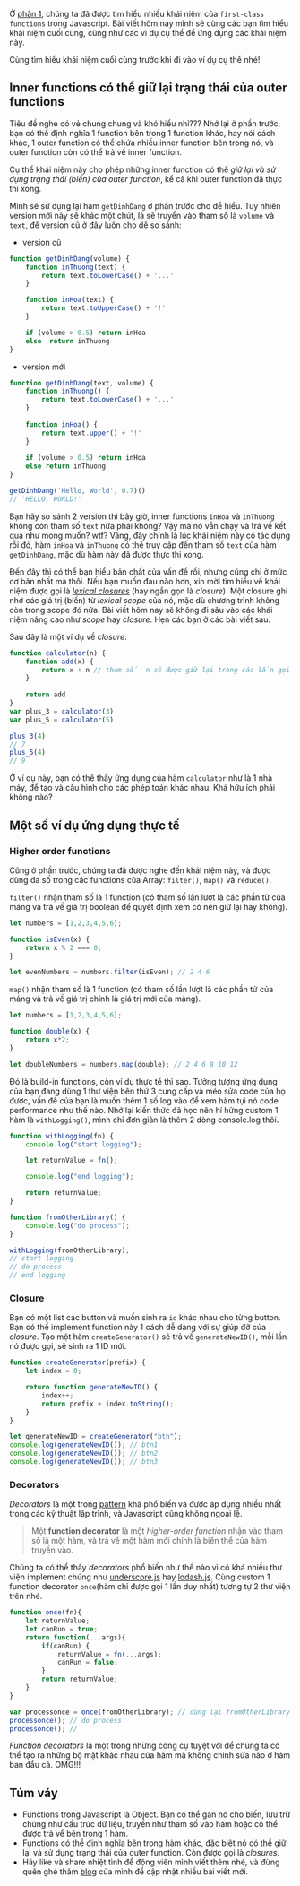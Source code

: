 Ở [phần 1](https://duthaho.com/blogs/js-first-class-functions), chúng ta đã được tìm hiểu nhiều khái niệm của `first-class functions` trong Javascript. Bài viết hôm nay mình sẽ cùng các bạn tìm hiểu khái niệm cuối cùng, cũng như các ví dụ cụ thể để ứng dụng các khái niệm này.

Cùng tìm hiểu khái niệm cuối cùng trước khi đi vào ví dụ cụ thể nhé!

## Inner functions có thể giữ lại trạng thái của outer functions

Tiêu đề nghe có vẻ chung chung và khó hiểu nhỉ??? Nhớ lại ở phần trước, bạn có thể định nghĩa 1 function bên trong 1 function khác, hay nói cách khác, 1 outer function có thể chứa nhiều inner function bên trong nó, và outer function còn có thể trả về inner function.

Cụ thể khái niệm này cho phép những inner function có thể _giữ lại và sử dụng trạng thái (biến) của outer function_, kể cả khi outer function đã thực thi xong.

Mình sẽ sử dụng lại hàm `getDinhDang` ở phần trước cho dễ hiểu. Tuy nhiên version mới này sẽ khác một chút, là sẽ truyền vào tham số là `volume` và `text`, để version cũ ở đây luôn cho dễ so sánh:

- version cũ
```js
function getDinhDang(volume) { 
	function inThuong(text) { 
		return text.toLowerCase() + '...' 
	} 

	function inHoa(text) { 
		return text.toUpperCase() + '!' 
	} 

	if (volume > 0.5) return inHoa
	else  return inThuong 
}
```
- version mới
```js
function getDinhDang(text, volume) {
    function inThuong() {
        return text.toLowerCase() + '...'
    }
    
    function inHoa() {
        return text.upper() + '!'
    }
    
    if (volume > 0.5) return inHoa
    else return inThuong
}
```
```js
getDinhDang('Hello, World', 0.7)()
// 'HELLO, WORLD!'
```

Bạn hãy so sánh 2 version thì bây giờ, inner functions `inHoa` và `inThuong` không còn tham số `text` nữa phải không? Vậy mà nó vẫn chạy và trả về kết quả như mong muốn? wtf? Vâng, đây chính là lúc khái niệm này có tác dụng rồi đó, hàm `inHoa` và `inThuong` có thể truy cập đến tham số `text` của hàm `getDinhDang`, mặc dù hàm này đã được thực thi xong.

Đến đây thì có thể bạn hiểu bản chất của vấn đề rồi, nhưng cũng chỉ ở mức cơ bản nhất mà thôi. Nếu bạn muốn đau não hơn, xin mời tìm hiểu về khái niệm được gọi là [_lexical closures_](https://en.wikipedia.org/wiki/Closure_(computer_programming))  (hay ngắn gọn là _closure_). Một closure ghi nhớ các giá trị (biến) từ _lexical scope_ của nó, mặc dù chương trình không còn trong scope đó nữa. Bài viết hôm nay sẽ không đi sâu vào các khái niệm nâng cao như _scope_ hay _closure_. Hẹn các bạn ở các bài viết sau.

Sau đây là một ví dụ về _closure_:
```js
function calculator(n) {
    function add(x) {
        return x + n // tham số  n sẽ được giữ lại trong các lần gọi tiếp theo
    }
    
    return add
}
var plus_3 = calculator(3)
var plus_5 = calculator(5)

plus_3(4)
// 7
plus_5(4)
// 9
```

Ở ví dụ này, bạn có thể thấy ứng dụng của hàm `calculator` như là 1 nhà máy, để tạo và cấu hình cho các phép toán khác nhau. Khá hữu ích phải không nào?

## Một số ví dụ ứng dụng thực tế

### Higher order functions

Cũng ở phần trước, chúng ta đã được nghe đến khái niệm này, và được dùng đa số trong các functions của Array:  `filter()`,  `map()` và  `reduce()`.

`filter()` nhận tham số là 1 function (có tham số lần lượt là các phần tử của mảng và trả về giá trị boolean để quyết định xem có nên giữ lại hay không).

```js
let numbers = [1,2,3,4,5,6];

function isEven(x) {   
	return x % 2 === 0; 
}

let evenNumbers = numbers.filter(isEven); // 2 4 6
```

`map()` nhận tham số là 1 function (có tham số lần lượt là các phần tử của mảng và trả về giá trị chính là giá trị mới của mảng).

```js
let numbers = [1,2,3,4,5,6];

function double(x) {  
	return x*2;
}

let doubleNumbers = numbers.map(double); // 2 4 6 8 10 12
```

Đó là build-in functions, còn ví dụ thực tế thì sao. Tưởng tượng ứng dụng của bạn đang dùng 1 thư viện bên thứ 3 cung cấp và méo sửa code của họ được, vấn đề của bạn là muốn thêm 1 số log vào để xem hàm tụi nó code performance như thế nào. Nhớ lại kiến thức đã học nên hí hửng custom 1 hàm là  `withLogging()`, mình chỉ đơn giản là thêm 2 dòng console.log thôi.

```js
function withLogging(fn) {  
	console.log("start logging");  

	let returnValue = fn();  

	console.log("end logging");  

	return returnValue;
}
```

```js
function fromOtherLibrary() { 
	console.log("do process");
}
```

```js
withLogging(fromOtherLibrary);
// start logging
// do process
// end logging
```

### Closure

Bạn có một list các button và muốn sinh ra `id` khác nhau cho từng button. Bạn có thể implement function này 1 cách dễ dàng với sự giúp đỡ của _closure_. Tạo một hàm `createGenerator()`  sẽ trả về  `generateNewID()`, mỗi lần nó được gọi, sẽ sinh ra 1 ID mới.

```js
function createGenerator(prefix) {  
	let index = 0;  

	return function generateNewID() {    
		index++;    
		return prefix + index.toString();  
	}
}
```

```js
let generateNewID = createGenerator("btn");
console.log(generateNewID()); // btn1
console.log(generateNewID()); // btn2
console.log(generateNewID()); // btn3
```

### Decorators
_Decorators_ là một trong [pattern](https://en.wikipedia.org/wiki/Decorator_pattern) khá phổ biến và được áp dụng nhiều nhất trong các kỹ thuật lập trình, và Javascript cũng không ngoại lệ.
> Một  **function decorator** là một _higher-order function_ nhận vào tham số là một hàm, và trả về một hàm mới chính là biến thể của hàm truyền vào.

Chúng ta có thể thấy _decorators_ phổ biến như thế nào vì có khá nhiều thư viện implement chúng như [underscore.js](http://underscorejs.org/#once)  hay  [lodash.js](https://lodash.com/docs/4.17.5#once). Cùng custom 1 function decorator `once`(hàm chỉ được gọi 1 lần duy nhất) tương tự 2 thư viện trên nhé.

```js
function once(fn){
	let returnValue;
	let canRun = true;
	return function(...args){
	    if(canRun) {
	        returnValue = fn(...args);
	        canRun = false;
	    }
	    return returnValue;
	}
}
```

```js
var processonce = once(fromOtherLibrary); // dùng lại fromOtherLibrary bên trên
processonce(); // do process
processonce(); //
```

_Function decorators_ là một trong những công cụ tuyệt vời để chúng ta có thể tạo ra những bộ mặt khác nhau của hàm mà không chỉnh sửa nào ở hàm ban đầu cả. OMG!!!

## Túm váy

-   Functions trong Javascript là Object. Bạn có thể gán nó cho biến, lưu trữ chúng như cấu trúc dữ liệu, truyền như tham số vào hàm hoặc có thể được trả về bên trong 1 hàm.
-   Functions có thể định nghĩa bên trong hàm khác, đặc biệt nó có thể giữ lại và sử dụng trạng thái của outer function. Còn được gọi là _closures_.
-   Hãy like và share nhiệt tình để động viên mình viết thêm nhé, và đừng quên ghé thăm [blog](https://duthaho.com) của mình để cập nhật nhiều bài viết mới.